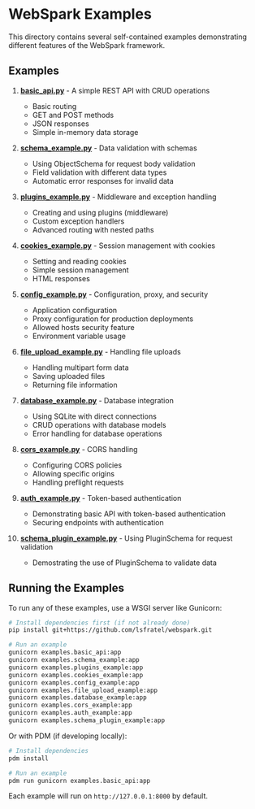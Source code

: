 # WebSpark Examples

This directory contains several self-contained examples demonstrating different features of the WebSpark framework.

## Examples

1. **[basic_api.py](basic_api.py)** - A simple REST API with CRUD operations
   - Basic routing
   - GET and POST methods
   - JSON responses
   - Simple in-memory data storage

2. **[schema_example.py](schema_example.py)** - Data validation with schemas
   - Using ObjectSchema for request body validation
   - Field validation with different data types
   - Automatic error responses for invalid data

3. **[plugins_example.py](plugins_example.py)** - Middleware and exception handling
   - Creating and using plugins (middleware)
   - Custom exception handlers
   - Advanced routing with nested paths

4. **[cookies_example.py](cookies_example.py)** - Session management with cookies
   - Setting and reading cookies
   - Simple session management
   - HTML responses

5. **[config_example.py](config_example.py)** - Configuration, proxy, and security
   - Application configuration
   - Proxy configuration for production deployments
   - Allowed hosts security feature
   - Environment variable usage

6. **[file_upload_example.py](file_upload_example.py)** - Handling file uploads
   - Handling multipart form data
   - Saving uploaded files
   - Returning file information

7. **[database_example.py](database_example.py)** - Database integration
   - Using SQLite with direct connections
   - CRUD operations with database models
   - Error handling for database operations

8. **[cors_example.py](cors_example.py)** - CORS handling
   - Configuring CORS policies
   - Allowing specific origins
   - Handling preflight requests

9. **[auth_example.py](auth_example.py)** - Token-based authentication
   - Demonstrating basic API with token-based authentication
   - Securing endpoints with authentication

10. **[schema_plugin_example.py](schema_plugin_example.py)** - Using PluginSchema for request validation
    - Demostrating the use of PluginSchema to validate data

## Running the Examples

To run any of these examples, use a WSGI server like Gunicorn:

```bash
# Install dependencies first (if not already done)
pip install git+https://github.com/lsfratel/webspark.git

# Run an example
gunicorn examples.basic_api:app
gunicorn examples.schema_example:app
gunicorn examples.plugins_example:app
gunicorn examples.cookies_example:app
gunicorn examples.config_example:app
gunicorn examples.file_upload_example:app
gunicorn examples.database_example:app
gunicorn examples.cors_example:app
gunicorn examples.auth_example:app
gunicorn examples.schema_plugin_example:app
```

Or with PDM (if developing locally):

```bash
# Install dependencies
pdm install

# Run an example
pdm run gunicorn examples.basic_api:app
```

Each example will run on `http://127.0.0.1:8000` by default.

